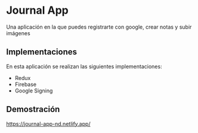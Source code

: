 # Journal App

Una aplicación en la que puedes registrarte con google, crear notas y subir imágenes

## Implementaciones

En esta aplicación se realizan las siguientes implementaciones:

* Redux
* Firebase
* Google Signing

## Demostración

https://journal-app-nd.netlify.app/
